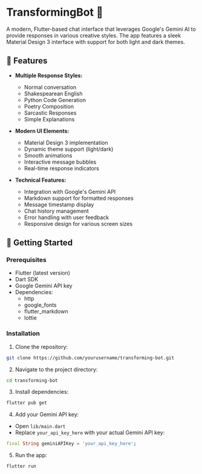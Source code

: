 # TransformingBot 🤖

A modern, Flutter-based chat interface that leverages Google's Gemini AI to provide responses in various creative styles. The app features a sleek Material Design 3 interface with support for both light and dark themes.



## 🌟 Features

- **Multiple Response Styles:**
  - Normal conversation
  - Shakespearean English
  - Python Code Generation
  - Poetry Composition
  - Sarcastic Responses
  - Simple Explanations

- **Modern UI Elements:**
  - Material Design 3 implementation
  - Dynamic theme support (light/dark)
  - Smooth animations
  - Interactive message bubbles
  - Real-time response indicators

- **Technical Features:**
  - Integration with Google's Gemini API
  - Markdown support for formatted responses
  - Message timestamp display
  - Chat history management
  - Error handling with user feedback
  - Responsive design for various screen sizes

## 🚀 Getting Started

### Prerequisites

- Flutter (latest version)
- Dart SDK
- Google Gemini API key
- Dependencies:
  - http
  - google_fonts
  - flutter_markdown
  - lottie

### Installation

1. Clone the repository:
```bash
git clone https://github.com/yourusername/transforming-bot.git
```

2. Navigate to the project directory:
```bash
cd transforming-bot
```

3. Install dependencies:
```bash
flutter pub get
```

4. Add your Gemini API key:
- Open `lib/main.dart`
- Replace `your_api_key_here` with your actual Gemini API key:
```dart
final String geminiAPIKey = 'your_api_key_here';
```

5. Run the app:
```bash
flutter run
```
